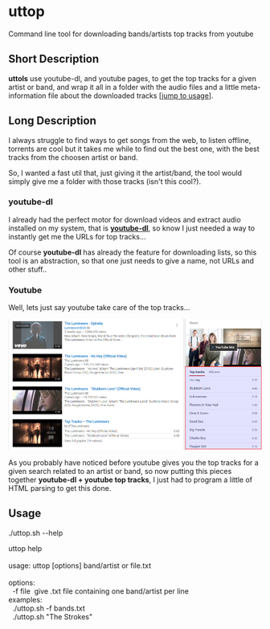# uttop
Command line tool for downloading bands/artists top tracks from youtube

<h2>Short Description</h2>
<b>uttols</b> use youtube-dl, and youtube pages, to get the top tracks for a given artist or band, and wrap it all in a folder with the audio files and a little meta-information file about the downloaded tracks [<a href="#usage">jump to usage</a>].

<h2>Long Description</h2>
<p>I always struggle to find ways to get songs from the web, to listen offline, torrents are cool but it takes me while to find out the best one, with the best tracks from the choosen artist or band.</p>

<p>So, I wanted a fast util that, just giving it the artist/band, the tool would simply give me a folder with those tracks (isn't this cool?).</p>

<h3>youtube-dl</h3>

<p>I already had the perfect motor for download videos and extract audio installed on my system, that is <b><a href='https://github.com/rg3/youtube-dl'>youtube-dl</a></b>, so know I just needed a way to instantly get me the URLs for top tracks...</p>

<p>Of course <b>youtube-dl</b> has already the feature for downloading lists, so this tool is an abstraction, so that one just needs to give a name, not URLs and other stuff..</p>

<h3>Youtube</h3>

<p>Well, lets just say youtube take care of the top tracks...</p>
<img src='.img/youtube.png'/>

<p>As you probably have noticed before youtube gives you the top tracks for a given search related to an artist or band, so now putting this pieces together <b>youtube-dl + youtube top tracks</b>, I just had to program a little of HTML parsing to get this done.</p>


<h2 id="usage">Usage</h2>
<p>./uttop.sh --help</p>
<p>
uttop help
<br/><br/>
usage: uttop [options] band/artist or file.txt
<br/><br/>
options:<br/>
&nbsp; -f file 	 &nbsp;give .txt file containing one band/artist per line<br/>
examples:<br/>
&nbsp; ./uttop.sh -f bands.txt<br/>
&nbsp; ./uttop.sh "The Strokes"<br/>
</p>
